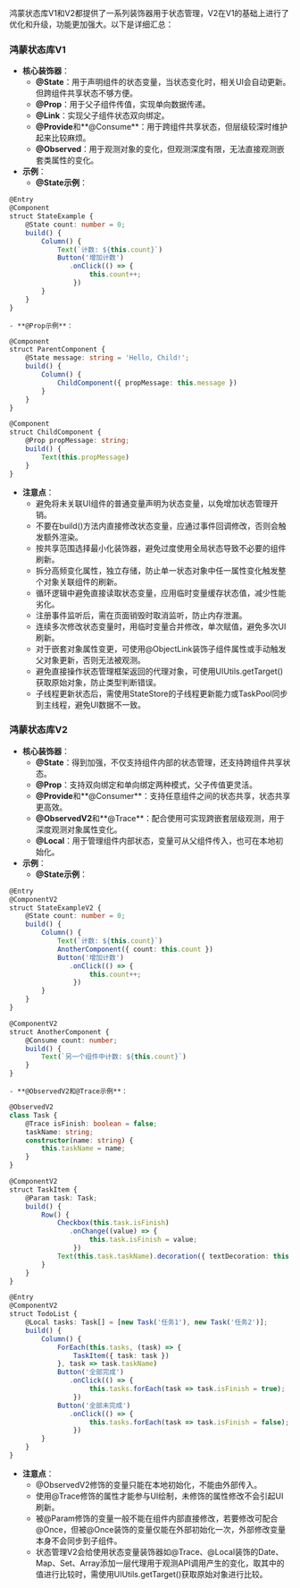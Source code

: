 鸿蒙状态库V1和V2都提供了一系列装饰器用于状态管理，V2在V1的基础上进行了优化和升级，功能更加强大。以下是详细汇总：

### 鸿蒙状态库V1
- **核心装饰器**：
    - **@State**：用于声明组件的状态变量，当状态变化时，相关UI会自动更新。但跨组件共享状态不够方便。
    - **@Prop**：用于父子组件传值，实现单向数据传递。
    - **@Link**：实现父子组件状态双向绑定。
    - **@Provide**和**@Consume**：用于跨组件共享状态，但层级较深时维护起来比较麻烦。
    - **@Observed**：用于观测对象的变化，但观测深度有限，无法直接观测嵌套类属性的变化。
- **示例**：
    - **@State示例**：
```typescript
@Entry
@Component
struct StateExample {
    @State count: number = 0;
    build() {
        Column() {
            Text(`计数: ${this.count}`)
            Button('增加计数')
               .onClick(() => {
                    this.count++;
                })
        }
    }
}
```
    - **@Prop示例**：
```typescript
@Component
struct ParentComponent {
    @State message: string = 'Hello, Child!';
    build() {
        Column() {
            ChildComponent({ propMessage: this.message })
        }
    }
}

@Component
struct ChildComponent {
    @Prop propMessage: string;
    build() {
        Text(this.propMessage)
    }
}
```
- **注意点**：
    - 避免将未关联UI组件的普通变量声明为状态变量，以免增加状态管理开销。
    - 不要在build()方法内直接修改状态变量，应通过事件回调修改，否则会触发额外渲染。
    - 按共享范围选择最小化装饰器，避免过度使用全局状态导致不必要的组件刷新。
    - 拆分高频变化属性，独立存储，防止单一状态对象中任一属性变化触发整个对象关联组件的刷新。
    - 循环逻辑中避免直接读取状态变量，应用临时变量缓存状态值，减少性能劣化。
    - 注册事件监听后，需在页面销毁时取消监听，防止内存泄漏。
    - 连续多次修改状态变量时，用临时变量合并修改，单次赋值，避免多次UI刷新。
    - 对于嵌套对象属性变更，可使用@ObjectLink装饰子组件属性或手动触发父对象更新，否则无法被观测。
    - 避免直接操作状态管理框架返回的代理对象，可使用UIUtils.getTarget()获取原始对象，防止类型判断错误。
    - 子线程更新状态后，需使用StateStore的子线程更新能力或TaskPool同步到主线程，避免UI数据不一致。

### 鸿蒙状态库V2
- **核心装饰器**：
    - **@State**：得到加强，不仅支持组件内部的状态管理，还支持跨组件共享状态。
    - **@Prop**：支持双向绑定和单向绑定两种模式，父子传值更灵活。
    - **@Provide**和**@Consumer**：支持任意组件之间的状态共享，状态共享更高效。
    - **@ObservedV2**和**@Trace**：配合使用可实现跨嵌套层级观测，用于深度观测对象属性变化。
    - **@Local**：用于管理组件内部状态，变量可从父组件传入，也可在本地初始化。
- **示例**：
    - **@State示例**：
```typescript
@Entry
@ComponentV2
struct StateExampleV2 {
    @State count: number = 0;
    build() {
        Column() {
            Text(`计数: ${this.count}`)
            AnotherComponent({ count: this.count })
            Button('增加计数')
               .onClick(() => {
                    this.count++;
                })
        }
    }
}

@ComponentV2
struct AnotherComponent {
    @Consume count: number;
    build() {
        Text(`另一个组件中计数: ${this.count}`)
    }
}
```
    - **@ObservedV2和@Trace示例**：
```typescript
@ObservedV2
class Task {
    @Trace isFinish: boolean = false;
    taskName: string;
    constructor(name: string) {
        this.taskName = name;
    }
}

@ComponentV2
struct TaskItem {
    @Param task: Task;
    build() {
        Row() {
            Checkbox(this.task.isFinish)
               .onChange((value) => {
                    this.task.isFinish = value;
                })
            Text(this.task.taskName).decoration({ textDecoration: this.task.isFinish? TextDecoration.LineThrough : TextDecoration.None })
        }
    }
}

@Entry
@ComponentV2
struct TodoList {
    @Local tasks: Task[] = [new Task('任务1'), new Task('任务2')];
    build() {
        Column() {
            ForEach(this.tasks, (task) => {
                TaskItem({ task: task })
            }, task => task.taskName)
            Button('全部完成')
               .onClick(() => {
                    this.tasks.forEach(task => task.isFinish = true);
                })
            Button('全部未完成')
               .onClick(() => {
                    this.tasks.forEach(task => task.isFinish = false);
                })
        }
    }
}
```
- **注意点**：
    - @ObservedV2修饰的变量只能在本地初始化，不能由外部传入。
    - 使用@Trace修饰的属性才能参与UI绘制，未修饰的属性修改不会引起UI刷新。
    - 被@Param修饰的变量一般不能在组件内部直接修改，若要修改可配合@Once，但被@Once装饰的变量仅能在外部初始化一次，外部修改变量本身不会同步到子组件。
    - 状态管理V2会给使用状态变量装饰器如@Trace、@Local装饰的Date、Map、Set、Array添加一层代理用于观测API调用产生的变化，取其中的值进行比较时，需使用UIUtils.getTarget()获取原始对象进行比较。